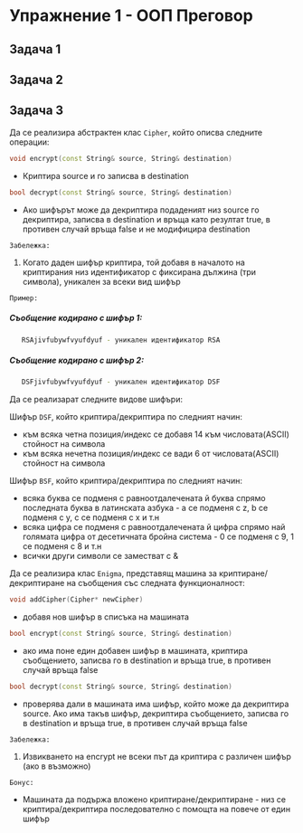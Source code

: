 # Упражнение 1 - ООП Преговор

## Задача 1

## Задача 2
## Задача 3
Да се реализира абстрактен клас `Cipher`, който описва следните операции:
```C++
void encrypt(const String& source, String& destination)
```
   * Криптира source и го записва в destination
```C++
bool decrypt(const String& source, String& destination)
```
   * Ако шифърът може да декриптира подаденият низ source го декриптира, записва в destination и връща като резултат true, в противен случай връща false и не модифицира destination

`Забележка:`

1. Когато даден шифър криптира, той добавя в началото на криптирания низ
   идентификатор с фиксирана дължина (три символа), уникален за всеки вид шифър
   
`Пример:`

##### Съобщение кодирано с шифър 1:
```bash
   RSAjivfubywfvyufdyuf - уникален идентификатор RSA
```
   
##### Съобщение кодирано с шифър 2:
```bash
   DSFjivfubywfvyufdyuf - уникален идентификатор DSF
```

Да се реализарат следните видове шифъри:

Шифър `DSF`, който криптира/декриптира по следният начин:
  - към всяка четна позиция/индекс се добавя 14 към числовата(ASCII) стойност на символа
  - към всяка нечетна позиция/индекс се вади 6 от числовата(ASCII) стойност на символа
  
Шифър `BSF`, който криптира/декриптира по следният начин:
  - всяка буква се подменя с равноотдалечената й буква спрямо последната буква в 
    латинската азбука - a се подменя с z, b се подменя с y, c се подменя с x и т.н
  - всяка цифра се подменя с равноотдалечената й цифра спрямо най голямата цифра от
    десетичната бройна система - 0 се подменя с 9, 1 се подменя с 8  и т.н
  - всички други символи се заместват с &
  
  Да се реализира клас `Enigmа`, представящ машина за криптиране/декриптиране на съобщения със следната функционалност:

```C++
void addCipher(Cipher* newCipher)
```
* добавя нов шифър в списъка на машината

```C++
bool encrypt(const String& source, String& destination)
```
* ако има поне един добавен шифър в машината, криптира съобщението, записва го в destination и връща true, в противен случай връща false

```C++
bool decrypt(const String& source, String& destination)
```
* проверява дали в машината има шифър, който може да декриптира source. Ако има такъв шифър, декриптира съобщението, записва го в destination и връща true, в противен случай връща false

`Забележка:`
1. Извикването на encrypt не всеки път да криптира с различен шифър (ако в възможно)

`Бонус:`
* Машината да подържа вложено криптиране/декриптиране - низ се криптира/декриптира последователно с помощта на повече от един шифър
